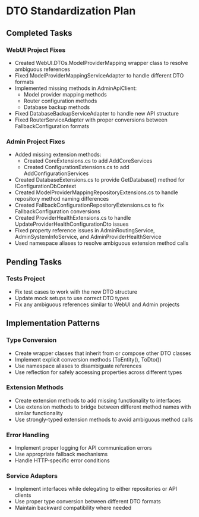 # DTO Standardization Plan

## Completed Tasks

### WebUI Project Fixes
- Created WebUI.DTOs.ModelProviderMapping wrapper class to resolve ambiguous references
- Fixed ModelProviderMappingServiceAdapter to handle different DTO formats
- Implemented missing methods in AdminApiClient:
  - Model provider mapping methods
  - Router configuration methods
  - Database backup methods
- Fixed DatabaseBackupServiceAdapter to handle new API structure
- Fixed RouterServiceAdapter with proper conversions between FallbackConfiguration formats

### Admin Project Fixes
- Added missing extension methods:
  - Created CoreExtensions.cs to add AddCoreServices
  - Created ConfigurationExtensions.cs to add AddConfigurationServices
- Created DatabaseExtensions.cs to provide GetDatabase() method for IConfigurationDbContext
- Created ModelProviderMappingRepositoryExtensions.cs to handle repository method naming differences
- Created FallbackConfigurationRepositoryExtensions.cs to fix FallbackConfiguration conversions
- Created ProviderHealthExtensions.cs to handle UpdateProviderHealthConfigurationDto issues
- Fixed property reference issues in AdminRoutingService, AdminSystemInfoService, and AdminProviderHealthService
- Used namespace aliases to resolve ambiguous extension method calls

## Pending Tasks

### Tests Project
- Fix test cases to work with the new DTO structure
- Update mock setups to use correct DTO types
- Fix any ambiguous references similar to WebUI and Admin projects

## Implementation Patterns

### Type Conversion
- Create wrapper classes that inherit from or compose other DTO classes
- Implement explicit conversion methods (ToEntity(), ToDto())
- Use namespace aliases to disambiguate references 
- Use reflection for safely accessing properties across different types

### Extension Methods
- Create extension methods to add missing functionality to interfaces
- Use extension methods to bridge between different method names with similar functionality
- Use strongly-typed extension methods to avoid ambiguous method calls

### Error Handling
- Implement proper logging for API communication errors
- Use appropriate fallback mechanisms
- Handle HTTP-specific error conditions

### Service Adapters
- Implement interfaces while delegating to either repositories or API clients
- Use proper type conversion between different DTO formats
- Maintain backward compatibility where needed